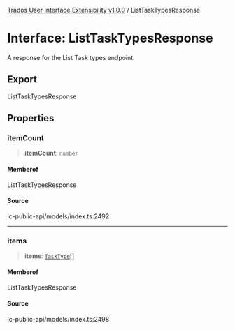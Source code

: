 [Trados User Interface Extensibility v1.0.0](../wiki/globals) / ListTaskTypesResponse

# Interface: ListTaskTypesResponse

A response for the List Task types endpoint.

## Export

ListTaskTypesResponse

## Properties

### itemCount

> **itemCount**: `number`

#### Memberof

ListTaskTypesResponse

#### Source

lc-public-api/models/index.ts:2492

***

### items

> **items**: [`TaskType`](../wiki/Interface.TaskType)[]

#### Memberof

ListTaskTypesResponse

#### Source

lc-public-api/models/index.ts:2498
